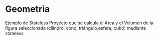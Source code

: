 # Geometria
Ejemplo de Stateless
Proyecto que se calcula el Area y el Volumen de la figura seleccionada (cilindro, cono, triángulo,esfera, cubo) mediante stateless
